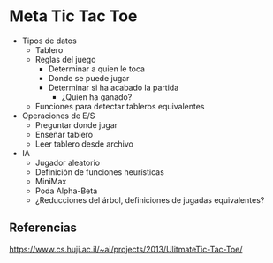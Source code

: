 Meta Tic Tac Toe
================
- Tipos de datos
    - Tablero
    - Reglas del juego
        - Determinar a quien le toca
        - Donde se puede jugar
        - Determinar si ha acabado la partida
            - ¿Quien ha ganado?
    - Funciones para detectar tableros equivalentes
- Operaciones de E/S
    - Preguntar donde jugar
    - Enseñar tablero
    - Leer tablero desde archivo
- IA
    - Jugador aleatorio
    - Definición de funciones heurísticas
    - MiniMax
    - Poda Alpha-Beta
    - ¿Reducciones del árbol, definiciones de jugadas equivalentes?


Referencias
-----------
https://www.cs.huji.ac.il/~ai/projects/2013/UlitmateTic-Tac-Toe/
